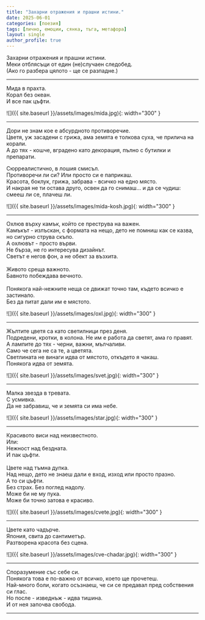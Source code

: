 ```yaml
---
title: "Захарни отражения и прашни истини."
date: 2025-06-01
categories: [поезия]
tags: [лично, емоции, сянка, тъга, метафора]
layout: single
author_profile: true
---
```


Захарни отражения и прашни истини. <br/>
Меки отблясъци от един (не)случаен следобед. <br/>
(Ако го разбера цялото - ще се разпадне.)  <br/>
 <hr/>

Мида в прахта.<br/>
Корал без океан.<br/>
И все пак цъфти. <br/>

![]({{ site.baseurl }}/assets/images/mida.jpg){: width="300" }

 <hr/>
Дори не знам кое е абсурдното противоречие.<br/>
Цветя, уж засадени с грижа, ама земята е толкова суха, че прилича на корали.<br/>
А до тях - кошче, вградено като декорация, пълно с бутилки и препарати.<br/>

Сюрреалистично, в лошия смисъл.<br/>
Противоречи ли си? Или просто си е паприкаш.<br/>
Красота, боклук, грижа, забрава - всичко на едно място.<br/>
И накрая не ти остава друго, освен да го снимаш… и да се чудиш: смееш ли се, плачеш ли.<br/>

![]({{ site.baseurl }}/assets/images/mida-kosh.jpg){: width="300" }
<hr/>

Охлюв върху камък, който се преструва на важен.<br/>
Камъкът - излъскан, с формата на нещо, дето не помниш как се казва, но сигурно струва скъпо.<br/>
А охлювът - просто върви.<br/>
Не бърза, не го интересува дизайнът.<br/>
Светът е негов фон, а не обект за възхита.<br/>
<br/>
Живото среща важното.<br/>
Бавното побеждава вечното.<br/>
<br/>
Понякога най-нежните неща се движат точно там, където всичко е застинало.<br/>
Без да питат дали им е мястото.<br/>

![]({{ site.baseurl }}/assets/images/oxl.jpg){: width="300" }

<hr/>
Жълтите цветя са като светилници през деня.<br/>
Подредени, кротки, в колона. Не им е работа да светят, ама го правят.<br/>
А лампите до тях - черни, важни, мълчаливи.<br/>
Само че сега не са те, а цветята.<br/>
Светлината не винаги идва от мястото, откъдето я чакаш.<br/>
Понякога идва от земята. <br/>

![]({{ site.baseurl }}/assets/images/svet.jpg){: width="300" }
<hr/>
Малка звезда в тревата.<br/>
С усмивка.<br/>
Да не забравиш, че и земята си има небе.<br/>

![]({{ site.baseurl }}/assets/images/star.jpg){: width="300" }
<hr/>

Красивото виси над неизвестното.<br/>
Или:<br/>
Нежност над бездната.<br/>
И пак цъфти.<br/>
<br/>
Цвете над тъмна дупка.<br/>
Над нещо, дето не знаеш дали е вход, изход или просто празно.<br/>
А то си цъфти.<br/>
Без страх. Без поглед надолу.<br/>
Може би не му пука.<br/>
Може би точно затова е красиво.<br/>

![]({{ site.baseurl }}/assets/images/cvete.jpg){: width="300" }
<hr/>

Цвете като чадърче.<br/>
Япония, свита до сантиметър.<br/>
Разтворена красота без сцена.<br/>

![]({{ site.baseurl }}/assets/images/cve-chadar.jpg){: width="300" }
<hr/>

Споразумение със себе си.<br/>
Понякога това е по-важно от всичко, което ще прочетеш.<br/>
Най-много боли, когато осъзнаеш, че си се предавал пред собствения си глас.<br/>
Но после - изведнъж - идва тишина.<br/>
И от нея започва свобода.<br/>
<hr/>

